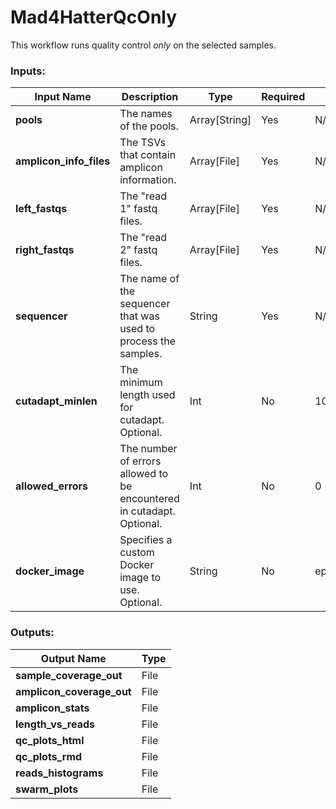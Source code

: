 # Mad4HatterQcOnly

This workflow runs quality control _only_ on the selected samples.

### Inputs: 

| Input Name              | Description                                                           | Type          | Required | Default                       |
|-------------------------|-----------------------------------------------------------------------|---------------|----------|-------------------------------|
| **pools**               | The names of the pools.                                               | Array[String] | Yes      | N/A                           |
| **amplicon_info_files** | The TSVs that contain amplicon information.                           | Array[File]   | Yes      | N/A                           |
| **left_fastqs**         | The "read 1" fastq files.                                             | Array[File]   | Yes      | N/A                           |
| **right_fastqs**        | The "read 2" fastq files.                                             | Array[File]   | Yes      | N/A                           |
| **sequencer**           | The name of the sequencer that was used to process the samples.       | String        | Yes      | N/A                           |
| **cutadapt_minlen**     | The minimum length used for cutadapt. Optional.                       | Int           | No       | 100                           |
| **allowed_errors**      | The number of errors allowed to be encountered in cutadapt. Optional. | Int           | No       | 0                             |
| **docker_image**        | Specifies a custom Docker image to use. Optional.                     | String        | No       | eppicenter/mad4hatter:develop |

### Outputs:

| Output Name               | Type | 
|---------------------------|------|
| **sample_coverage_out**   | File |
| **amplicon_coverage_out** | File |
| **amplicon_stats**        | File |
| **length_vs_reads**       | File |
| **qc_plots_html**         | File |
| **qc_plots_rmd**          | File |
| **reads_histograms**      | File |
| **swarm_plots**           | File |
